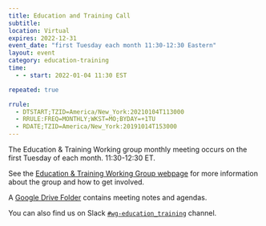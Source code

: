 ```yaml
---
title: Education and Training Call
subtitle:
location: Virtual
expires: 2022-12-31
event_date: "first Tuesday each month 11:30-12:30 Eastern"
layout: event
category: education-training
time:
  - - start: 2022-01-04 11:30 EST

repeated: true

rrule:
  - DTSTART;TZID=America/New_York:20210104T113000
  - RRULE:FREQ=MONTHLY;WKST=MO;BYDAY=+1TU  
  - RDATE;TZID=America/New_York:20191014T153000
---
```


The Education & Training Working group monthly meeting occurs on the first Tuesday of each month. 11:30-12:30 ET.

See the [Education & Training Working Group webpage](https://us-rse.org/wg/education_training/) for more
information about the group and how to get involved.

A [Google Drive Folder](https://drive.google.com/drive/u/1/folders/1mwnSDKh57I5MA9lk2DhRVxhjNc76wDXT) contains meeting notes and agendas.

You can also find us on Slack [`#wg-education_training`](https://usrse.slack.com/archives/C03QV5PFCKA) channel.
